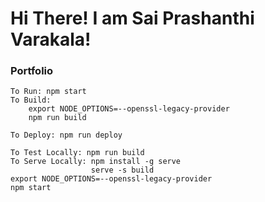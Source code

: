 # Hi There! I am Sai Prashanthi Varakala!

### Portfolio
    To Run: npm start
    To Build:
        export NODE_OPTIONS=--openssl-legacy-provider
        npm run build

    To Deploy: npm run deploy

    To Test Locally: npm run build
    To Serve Locally: npm install -g serve
                      serve -s build
    export NODE_OPTIONS=--openssl-legacy-provider
    npm start
